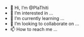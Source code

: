 - 👋 Hi, I’m @PlaThiti
- 👀 I’m interested in ...
- 🌱 I’m currently learning ...
- 💞️ I’m looking to collaborate on ...
- 📫 How to reach me ...

<!---
PlaThiti/PlaThiti is a ✨ special ✨ repository because its `README.md` (this file) appears on your GitHub profile.
You can click the Preview link to take a look at your changes.
--->
